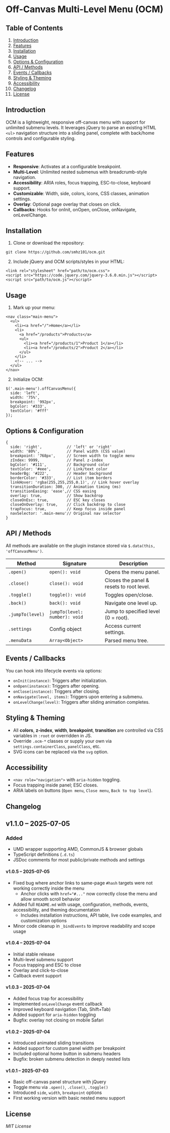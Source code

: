 # Off-Canvas Multi-Level Menu (OCM)

## Table of Contents

1. [Introduction](#introduction)
2. [Features](#features)
3. [Installation](#installation)
4. [Usage](#usage)
5. [Options & Configuration](#options--configuration)
6. [API / Methods](#api--methods)
7. [Events / Callbacks](#events--callbacks)
8. [Styling & Theming](#styling--theming)
9. [Accessibility](#accessibility)
10. [Changelog](#changelog)
11. [License](#license)

## Introduction

OCM is a lightweight, responsive off-canvas menu with support for unlimited submenu levels. It leverages jQuery to parse an existing HTML `<ul>` navigation structure into a sliding panel, complete with back/home controls and configurable styling.

## Features

- **Responsive**: Activates at a configurable breakpoint.
- **Multi-Level**: Unlimited nested submenus with breadcrumb-style navigation.
- **Accessibility**: ARIA roles, focus trapping, ESC-to-close, keyboard support.
- **Customizable**: Width, side, colors, icons, CSS classes, animation settings.
- **Overlay**: Optional page overlay that closes on click.
- **Callbacks**: Hooks for onInit, onOpen, onClose, onNavigate, onLevelChange.

## Installation

1. Clone or download the repository:

```
git clone https://github.com/smhz101/ocm.git
```

2. Include jQuery and OCM scripts/styles in your HTML:

```
<link rel="stylesheet" href="path/to/ocm.css">
<script src="https://code.jquery.com/jquery-3.6.0.min.js"></script>
<script src="path/to/ocm.js"></script>
```

## Usage

1. Mark up your menu:

```
<nav class="main-menu">
  <ul>
    <li><a href="/">Home</a></li>
    <li>
      <a href="/products">Products</a>
      <ul>
        <li><a href="/products/1">Product 1</a></li>
        <li><a href="/products/2">Product 2</a></li>
      </ul>
    </li>
    <!-- ... -->
  </ul>
</nav>
```

2. Initialize OCM:

```
$('.main-menu').offCanvasMenu({
  side: 'left',
  width: '75%',
  breakpoint: '992px',
  bgColor: '#333',
  textColor: '#fff'
});
```

## Options & Configuration

```
{
  side: 'right',           // 'left' or 'right'
  width: '80%',            // Panel width (CSS value)
  breakpoint: '768px',     // Screen width to toggle menu
  zIndex: 9999,            // Panel z-index
  bgColor: '#111',         // Background color
  textColor: '#eee',       // Link/text color
  headerBg: '#222',        // Header background
  borderColor: '#333',     // List item borders
  linkHover: 'rgba(255,255,255,0.1)', // Link hover overlay
  transitionDuration: 300, // Animation timing (ms)
  transitionEasing: 'ease',// CSS easing
  overlay: true,           // Show backdrop
  closeOnEsc: true,        // ESC key closes
  closeOnOverlay: true,    // Click backdrop to close
  trapFocus: true,         // Keep focus inside panel
  navSelector: '.main-menu'// Original nav selector
}
```

## API / Methods

All methods are available on the plugin instance stored via `$.data(this, 'offCanvasMenu')`.

| Method           | Signature                     | Description                              |
| ---------------- | ----------------------------- | ---------------------------------------- |
| `.open()`        | `open(): void`                | Opens the menu panel.                    |
| `.close()`       | `close(): void`               | Closes the panel & resets to root level. |
| `.toggle()`      | `toggle(): void`              | Toggles open/close.                      |
| `.back()`        | `back(): void`                | Navigate one level up.                   |
| `.jumpTo(level)` | `jumpTo(level: number): void` | Jump to specified level (0 = root).      |
| `.settings`      | Config object                 | Access current settings.                 |
| `.menuData`      | `Array<Object>`               | Parsed menu tree.                        |

## Events / Callbacks

You can hook into lifecycle events via options:

- `onInit(instance)`: Triggers after initialization.
- `onOpen(instance)`: Triggers after opening.
- `onClose(instance)`: Triggers after closing.
- `onNavigate(level, items)`: Triggers upon entering a submenu.
- `onLevelChange(level)`: Triggers after sliding animation completes.

## Styling & Theming

- All **colors**, **z-index**, **width**, **breakpoint**, **transition** are controlled via CSS variables in `:root` or overridden in JS.
- Override `.ocm-*` classes or supply your own via `settings.containerClass`, `panelClass`, etc.
- SVG icons can be replaced via the `svg` option.

## Accessibility

- `<nav role="navigation">` with `aria-hidden` toggling.
- Focus trapping inside panel; ESC closes.
- ARIA labels on buttons (`Open menu`, `Close menu`, `Back to top level`).

## Changelog

## v1.1.0 – 2025-07-05

### Added

- UMD wrapper supporting AMD, CommonJS & browser globals
- TypeScript definitions (`.d.ts`)
- JSDoc comments for most public/private methods and settings

#### v1.0.5 – 2025-07-05

- Fixed bug where anchor links to same-page `#hash` targets were not working correctly inside the menu
  - Anchor clicks with `href="#..."` now correctly close the menu and allow smooth scroll behavior
- Added full `README.md` with usage, configuration, methods, events, accessibility, and theming documentation
  - Includes installation instructions, API table, live code examples, and customization options
- Minor code cleanup in `_bindEvents` to improve readability and scope usage

#### v1.0.4 – 2025-07-04

- Initial stable release
- Multi-level submenu support
- Focus trapping and ESC to close
- Overlay and click-to-close
- Callback event support

#### v1.0.3 – 2025-07-04

- Added focus trap for accessibility
- Implemented `onLevelChange` event callback
- Improved keyboard navigation (Tab, Shift+Tab)
- Added support for `aria-hidden` toggling
- Bugfix: overlay not closing on mobile Safari

#### v1.0.2 – 2025-07-04

- Introduced animated sliding transitions
- Added support for custom panel width per breakpoint
- Included optional home button in submenu headers
- Bugfix: broken submenu detection in deeply nested lists

#### v1.0.1 – 2025-07-03

- Basic off-canvas panel structure with jQuery
- Toggle menu via `.open()`, `.close()`, `.toggle()`
- Introduced `side`, `width`, `breakpoint` options
- First working version with basic nested menu support

## License

_MIT License_
